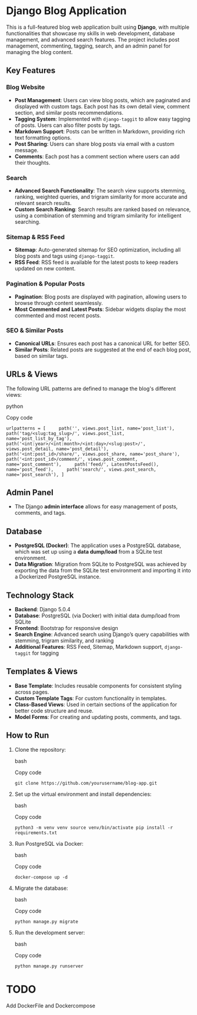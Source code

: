 # Django Blog Application

This is a full-featured blog web application built using **Django**, with multiple functionalities that showcase my skills in web development, database management, and advanced search features. The project includes post management, commenting, tagging, search, and an admin panel for managing the blog content.

## Key Features

### Blog Website

- **Post Management**: Users can view blog posts, which are paginated and displayed with custom tags. Each post has its own detail view, comment section, and similar posts recommendations.
- **Tagging System**: Implemented with `django-taggit` to allow easy tagging of posts. Users can also filter posts by tags.
- **Markdown Support**: Posts can be written in Markdown, providing rich text formatting options.
- **Post Sharing**: Users can share blog posts via email with a custom message.
- **Comments**: Each post has a comment section where users can add their thoughts.

### Search

- **Advanced Search Functionality**: The search view supports stemming, ranking, weighted queries, and trigram similarity for more accurate and relevant search results.
- **Custom Search Ranking**: Search results are ranked based on relevance, using a combination of stemming and trigram similarity for intelligent searching.

### Sitemap & RSS Feed

- **Sitemap**: Auto-generated sitemap for SEO optimization, including all blog posts and tags using `django-taggit`.
- **RSS Feed**: RSS feed is available for the latest posts to keep readers updated on new content.

### Pagination & Popular Posts

- **Pagination**: Blog posts are displayed with pagination, allowing users to browse through content seamlessly.
- **Most Commented and Latest Posts**: Sidebar widgets display the most commented and most recent posts.

### SEO & Similar Posts

- **Canonical URLs**: Ensures each post has a canonical URL for better SEO.
- **Similar Posts**: Related posts are suggested at the end of each blog post, based on similar tags.

## URLs & Views

The following URL patterns are defined to manage the blog's different views:

python

Copy code

`urlpatterns = [     path('', views.post_list, name='post_list'),     path('tag/<slug:tag_slug>/', views.post_list, name='post_list_by_tag'),     path('<int:year>/<int:month>/<int:day>/<slug:post>/', views.post_detail, name='post_detail'),     path('<int:post_id>/share/', views.post_share, name='post_share'),     path('<int:post_id>/comment/', views.post_comment, name='post_comment'),     path('feed/', LatestPostsFeed(), name='post_feed'),     path('search/', views.post_search, name='post_search'), ]`

## Admin Panel

- The Django **admin interface** allows for easy management of posts, comments, and tags.

## Database

- **PostgreSQL (Docker)**: The application uses a PostgreSQL database, which was set up using a **data dump/load** from a SQLite test environment.
- **Data Migration**: Migration from SQLite to PostgreSQL was achieved by exporting the data from the SQLite test environment and importing it into a Dockerized PostgreSQL instance.

## Technology Stack

- **Backend**: Django 5.0.4
- **Database**: PostgreSQL (via Docker) with initial data dump/load from SQLite
- **Frontend**: Bootstrap for responsive design
- **Search Engine**: Advanced search using Django’s query capabilities with stemming, trigram similarity, and ranking
- **Additional Features**: RSS Feed, Sitemap, Markdown support, `django-taggit` for tagging

## Templates & Views

- **Base Template**: Includes reusable components for consistent styling across pages.
- **Custom Template Tags**: For custom functionality in templates.
- **Class-Based Views**: Used in certain sections of the application for better code structure and reuse.
- **Model Forms**: For creating and updating posts, comments, and tags.

## How to Run

1. Clone the repository:
    
    bash
    
    Copy code
    
    `git clone https://github.com/yourusername/blog-app.git`
    
2. Set up the virtual environment and install dependencies:
    
    bash
    
    Copy code
    
    `python3 -m venv venv source venv/bin/activate pip install -r requirements.txt`
    
3. Run PostgreSQL via Docker:
    
    bash
    
    Copy code
    
    `docker-compose up -d`
    
4. Migrate the database:
    
    bash
    
    Copy code
    
    `python manage.py migrate`
    
5. Run the development server:
    
    bash
    
    Copy code
    
    `python manage.py runserver`




# TODO

Add DockerFile and Dockercompose
